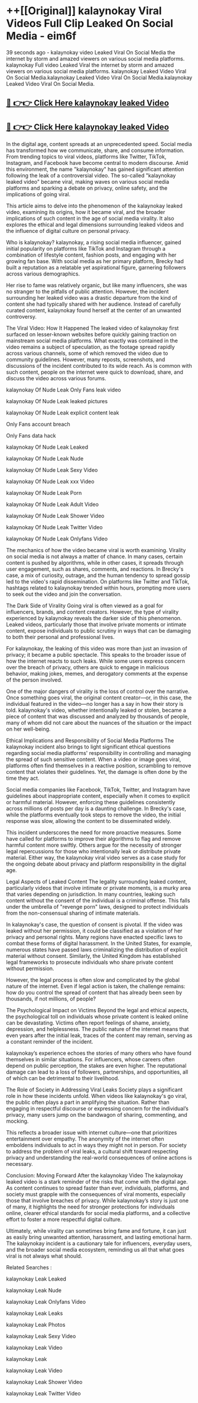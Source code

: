 # ++[[Original]] kalaynokay Viral Videos Full Clip Leaked On Social Media - eim6f<br>

39 seconds ago - kalaynokay video Leaked Viral On Social Media the internet by storm and amazed viewers on various social media platforms.
kalaynokay Full video Leaked Viral the internet by storm and amazed viewers on various social media platforms. kalaynokay Leaked Video Viral On Social Media.kalaynokay Leaked Video Viral On Social Media.kalaynokay Leaked Video Viral On Social Media.<br>


## [🔴 👉👉 Click Here kalaynokay leaked Video ](https://onlyclips.site?title=kalaynokay&ref=git)

## [🔴 👉👉 Click Here kalaynokay leaked Video ](https://onlyclips.site?title=kalaynokay&ref=git)

In the digital age, content spreads at an unprecedented speed. Social media has transformed how we communicate, share, and consume information. From trending topics to viral videos, platforms like Twitter, TikTok, Instagram, and Facebook have become central to modern discourse. Amid this environment, the name "kalaynokay" has gained significant attention following the leak of a controversial video. The so-called "kalaynokay leaked video" became viral, making waves on various social media platforms and sparking a debate on privacy, online safety, and the implications of going viral.

This article aims to delve into the phenomenon of the kalaynokay leaked video, examining its origins, how it became viral, and the broader implications of such content in the age of social media virality. It also explores the ethical and legal dimensions surrounding leaked videos and the influence of digital culture on personal privacy.

Who is kalaynokay?
kalaynokay, a rising social media influencer, gained initial popularity on platforms like TikTok and Instagram through a combination of lifestyle content, fashion posts, and engaging with her growing fan base. With social media as her primary platform, Brecky had built a reputation as a relatable yet aspirational figure, garnering followers across various demographics.

Her rise to fame was relatively organic, but like many influencers, she was no stranger to the pitfalls of public attention. However, the incident surrounding her leaked video was a drastic departure from the kind of content she had typically shared with her audience. Instead of carefully curated content, kalaynokay found herself at the center of an unwanted controversy.

The Viral Video: How It Happened
The leaked video of kalaynokay first surfaced on lesser-known websites before quickly gaining traction on mainstream social media platforms. What exactly was contained in the video remains a subject of speculation, as the footage spread rapidly across various channels, some of which removed the video due to community guidelines. However, many reposts, screenshots, and discussions of the incident contributed to its wide reach. As is common with such content, people on the internet were quick to download, share, and discuss the video across various forums.

kalaynokay Of Nude Leak Only Fans leak video

kalaynokay Of Nude Leak leaked pictures

kalaynokay Of Nude Leak explicit content leak

Only Fans account breach

Only Fans data hack

kalaynokay Of Nude Leak Leaked

kalaynokay Of Nude Leak Nude

kalaynokay Of Nude Leak Sexy Video

kalaynokay Of Nude Leak xxx Video

kalaynokay Of Nude Leak Porn

kalaynokay Of Nude Leak Adult Video

kalaynokay Of Nude Leak Shower Video

kalaynokay Of Nude Leak Twitter Video

kalaynokay Of Nude Leak Onlyfans Video

The mechanics of how the video became viral is worth examining. Virality on social media is not always a matter of chance. In many cases, certain content is pushed by algorithms, while in other cases, it spreads through user engagement, such as shares, comments, and reactions. In Brecky's case, a mix of curiosity, outrage, and the human tendency to spread gossip led to the video's rapid dissemination. On platforms like Twitter and TikTok, hashtags related to kalaynokay trended within hours, prompting more users to seek out the video and join the conversation.

The Dark Side of Virality
Going viral is often viewed as a goal for influencers, brands, and content creators. However, the type of virality experienced by kalaynokay reveals the darker side of this phenomenon. Leaked videos, particularly those that involve private moments or intimate content, expose individuals to public scrutiny in ways that can be damaging to both their personal and professional lives.

For kalaynokay, the leaking of this video was more than just an invasion of privacy; it became a public spectacle. This speaks to the broader issue of how the internet reacts to such leaks. While some users express concern over the breach of privacy, others are quick to engage in malicious behavior, making jokes, memes, and derogatory comments at the expense of the person involved.

One of the major dangers of virality is the loss of control over the narrative. Once something goes viral, the original content creator—or, in this case, the individual featured in the video—no longer has a say in how their story is told. kalaynokay's video, whether intentionally leaked or stolen, became a piece of content that was discussed and analyzed by thousands of people, many of whom did not care about the nuances of the situation or the impact on her well-being.

Ethical Implications and Responsibility of Social Media Platforms
The kalaynokay incident also brings to light significant ethical questions regarding social media platforms' responsibility in controlling and managing the spread of such sensitive content. When a video or image goes viral, platforms often find themselves in a reactive position, scrambling to remove content that violates their guidelines. Yet, the damage is often done by the time they act.

Social media companies like Facebook, TikTok, Twitter, and Instagram have guidelines about inappropriate content, especially when it comes to explicit or harmful material. However, enforcing these guidelines consistently across millions of posts per day is a daunting challenge. In Brecky's case, while the platforms eventually took steps to remove the video, the initial response was slow, allowing the content to be disseminated widely.

This incident underscores the need for more proactive measures. Some have called for platforms to improve their algorithms to flag and remove harmful content more swiftly. Others argue for the necessity of stronger legal repercussions for those who intentionally leak or distribute private material. Either way, the kalaynokay viral video serves as a case study for the ongoing debate about privacy and platform responsibility in the digital age.

Legal Aspects of Leaked Content
The legality surrounding leaked content, particularly videos that involve intimate or private moments, is a murky area that varies depending on jurisdiction. In many countries, leaking such content without the consent of the individual is a criminal offense. This falls under the umbrella of "revenge porn" laws, designed to protect individuals from the non-consensual sharing of intimate materials.

In kalaynokay's case, the question of consent is pivotal. If the video was leaked without her permission, it could be classified as a violation of her privacy and personal rights. Many regions have enacted specific laws to combat these forms of digital harassment. In the United States, for example, numerous states have passed laws criminalizing the distribution of explicit material without consent. Similarly, the United Kingdom has established legal frameworks to prosecute individuals who share private content without permission.

However, the legal process is often slow and complicated by the global nature of the internet. Even if legal action is taken, the challenge remains: how do you control the spread of content that has already been seen by thousands, if not millions, of people?

The Psychological Impact on Victims
Beyond the legal and ethical aspects, the psychological toll on individuals whose private content is leaked online can be devastating. Victims often report feelings of shame, anxiety, depression, and helplessness. The public nature of the internet means that even years after the initial leak, traces of the content may remain, serving as a constant reminder of the incident.

kalaynokay’s experience echoes the stories of many others who have found themselves in similar situations. For influencers, whose careers often depend on public perception, the stakes are even higher. The reputational damage can lead to a loss of followers, partnerships, and opportunities, all of which can be detrimental to their livelihood.

The Role of Society in Addressing Viral Leaks
Society plays a significant role in how these incidents unfold. When videos like kalaynokay's go viral, the public often plays a part in amplifying the situation. Rather than engaging in respectful discourse or expressing concern for the individual’s privacy, many users jump on the bandwagon of sharing, commenting, and mocking.

This reflects a broader issue with internet culture—one that prioritizes entertainment over empathy. The anonymity of the internet often emboldens individuals to act in ways they might not in person. For society to address the problem of viral leaks, a cultural shift toward respecting privacy and understanding the real-world consequences of online actions is necessary.

Conclusion: Moving Forward After the kalaynokay Video
The kalaynokay leaked video is a stark reminder of the risks that come with the digital age. As content continues to spread faster than ever, individuals, platforms, and society must grapple with the consequences of viral moments, especially those that involve breaches of privacy. While kalaynokay’s story is just one of many, it highlights the need for stronger protections for individuals online, clearer ethical standards for social media platforms, and a collective effort to foster a more respectful digital culture.

Ultimately, while virality can sometimes bring fame and fortune, it can just as easily bring unwanted attention, harassment, and lasting emotional harm. The kalaynokay incident is a cautionary tale for influencers, everyday users, and the broader social media ecosystem, reminding us all that what goes viral is not always what should.

Related Searches :

kalaynokay Leak Leaked

kalaynokay Leak Nude

kalaynokay Leak Onlyfans Video

kalaynokay Leak Leaks

kalaynokay Leak Photos

kalaynokay Leak Sexy Video

kalaynokay Leak Video

kalaynokay Leak

kalaynokay Leak Video

kalaynokay Leak Shower Video

kalaynokay Leak Twitter Video

